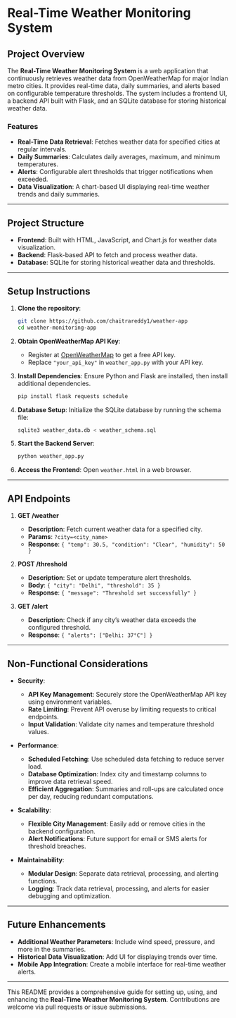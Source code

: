 

# Real-Time Weather Monitoring System

## Project Overview

The **Real-Time Weather Monitoring System** is a web application that continuously retrieves weather data from OpenWeatherMap for major Indian metro cities. It provides real-time data, daily summaries, and alerts based on configurable temperature thresholds. The system includes a frontend UI, a backend API built with Flask, and an SQLite database for storing historical weather data.

### Features
- **Real-Time Data Retrieval**: Fetches weather data for specified cities at regular intervals.
- **Daily Summaries**: Calculates daily averages, maximum, and minimum temperatures.
- **Alerts**: Configurable alert thresholds that trigger notifications when exceeded.
- **Data Visualization**: A chart-based UI displaying real-time weather trends and daily summaries.

---

## Project Structure
- **Frontend**: Built with HTML, JavaScript, and Chart.js for weather data visualization.
- **Backend**: Flask-based API to fetch and process weather data.
- **Database**: SQLite for storing historical weather data and thresholds.

---

## Setup Instructions

1. **Clone the repository**:
   ```bash
   git clone https://github.com/chaitrareddy1/weather-app
   cd weather-monitoring-app
   ```

2. **Obtain OpenWeatherMap API Key**:
   - Register at [OpenWeatherMap](https://openweathermap.org/) to get a free API key.
   - Replace `"your_api_key"` in `weather_app.py` with your API key.

3. **Install Dependencies**:
   Ensure Python and Flask are installed, then install additional dependencies.
   ```bash
   pip install flask requests schedule
   ```

4. **Database Setup**:
   Initialize the SQLite database by running the schema file:
   ```bash
   sqlite3 weather_data.db < weather_schema.sql
   ```

5. **Start the Backend Server**:
   ```bash
   python weather_app.py
   ```

6. **Access the Frontend**:
   Open `weather.html` in a web browser.

---

## API Endpoints

1. **GET /weather**
   - **Description**: Fetch current weather data for a specified city.
   - **Params**: `?city=<city_name>`
   - **Response**: `{ "temp": 30.5, "condition": "Clear", "humidity": 50 }`

2. **POST /threshold**
   - **Description**: Set or update temperature alert thresholds.
   - **Body**: `{ "city": "Delhi", "threshold": 35 }`
   - **Response**: `{ "message": "Threshold set successfully" }`

3. **GET /alert**
   - **Description**: Check if any city’s weather data exceeds the configured threshold.
   - **Response**: `{ "alerts": ["Delhi: 37°C"] }`

---

## Non-Functional Considerations

- **Security**:
  - **API Key Management**: Securely store the OpenWeatherMap API key using environment variables.
  - **Rate Limiting**: Prevent API overuse by limiting requests to critical endpoints.
  - **Input Validation**: Validate city names and temperature threshold values.

- **Performance**:
  - **Scheduled Fetching**: Use scheduled data fetching to reduce server load.
  - **Database Optimization**: Index city and timestamp columns to improve data retrieval speed.
  - **Efficient Aggregation**: Summaries and roll-ups are calculated once per day, reducing redundant computations.

- **Scalability**:
  - **Flexible City Management**: Easily add or remove cities in the backend configuration.
  - **Alert Notifications**: Future support for email or SMS alerts for threshold breaches.

- **Maintainability**:
  - **Modular Design**: Separate data retrieval, processing, and alerting functions.
  - **Logging**: Track data retrieval, processing, and alerts for easier debugging and optimization.

---

## Future Enhancements

- **Additional Weather Parameters**: Include wind speed, pressure, and more in the summaries.
- **Historical Data Visualization**: Add UI for displaying trends over time.
- **Mobile App Integration**: Create a mobile interface for real-time weather alerts.

---

This README provides a comprehensive guide for setting up, using, and enhancing the **Real-Time Weather Monitoring System**. Contributions are welcome via pull requests or issue submissions.
